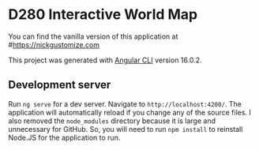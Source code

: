# D280 Interactive World Map

You can find the vanilla version of this application at #https://nickgustomize.com

This project was generated with [Angular CLI](https://github.com/angular/angular-cli) version 16.0.2.

## Development server

Run `ng serve` for a dev server. Navigate to `http://localhost:4200/`. The application will automatically reload if you change any of the source files.
I also removed the `node_modules` directory because it is large and unnecessary for GitHub.
So, you will need to run `npm install` to reinstall Node.JS for the application to run.
